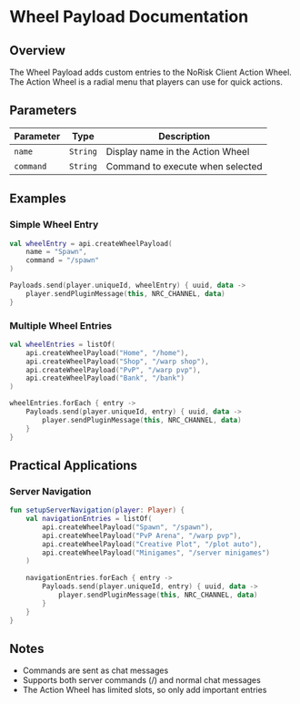 # Wheel Payload Documentation

## Overview
The Wheel Payload adds custom entries to the NoRisk Client Action Wheel. The Action Wheel is a radial menu that players can use for quick actions.

## Parameters

| Parameter | Type | Description |
|-----------|------|-------------|
| `name` | `String` | Display name in the Action Wheel |
| `command` | `String` | Command to execute when selected |

## Examples

### Simple Wheel Entry
```kotlin
val wheelEntry = api.createWheelPayload(
    name = "Spawn",
    command = "/spawn"
)

Payloads.send(player.uniqueId, wheelEntry) { uuid, data ->
    player.sendPluginMessage(this, NRC_CHANNEL, data)
}
```

### Multiple Wheel Entries
```kotlin
val wheelEntries = listOf(
    api.createWheelPayload("Home", "/home"),
    api.createWheelPayload("Shop", "/warp shop"),
    api.createWheelPayload("PvP", "/warp pvp"),
    api.createWheelPayload("Bank", "/bank")
)

wheelEntries.forEach { entry ->
    Payloads.send(player.uniqueId, entry) { uuid, data ->
        player.sendPluginMessage(this, NRC_CHANNEL, data)
    }
}
```

## Practical Applications

### Server Navigation
```kotlin
fun setupServerNavigation(player: Player) {
    val navigationEntries = listOf(
        api.createWheelPayload("Spawn", "/spawn"),
        api.createWheelPayload("PvP Arena", "/warp pvp"),
        api.createWheelPayload("Creative Plot", "/plot auto"),
        api.createWheelPayload("Minigames", "/server minigames")
    )
    
    navigationEntries.forEach { entry ->
        Payloads.send(player.uniqueId, entry) { uuid, data ->
            player.sendPluginMessage(this, NRC_CHANNEL, data)
        }
    }
}
```


## Notes
- Commands are sent as chat messages
- Supports both server commands (/) and normal chat messages
- The Action Wheel has limited slots, so only add important entries

